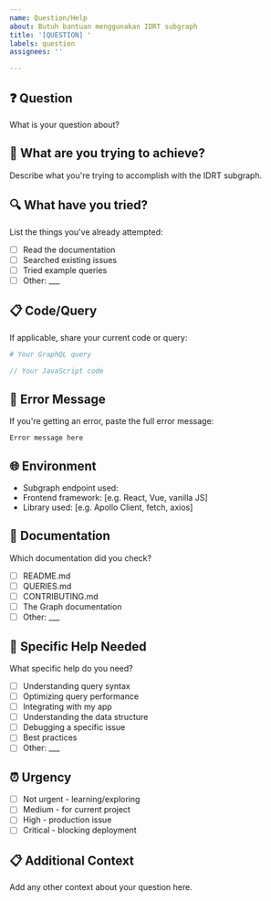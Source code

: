 ```yaml
---
name: Question/Help
about: Butuh bantuan menggunakan IDRT subgraph
title: '[QUESTION] '
labels: question
assignees: ''

---
```


## ❓ **Question**
What is your question about?

## 🎯 **What are you trying to achieve?**
Describe what you're trying to accomplish with the IDRT subgraph.

## 🔍 **What have you tried?**
List the things you've already attempted:
- [ ] Read the documentation
- [ ] Searched existing issues
- [ ] Tried example queries
- [ ] Other: ___

## 📋 **Code/Query**
If applicable, share your current code or query:
```graphql
# Your GraphQL query
```

```javascript
// Your JavaScript code
```

## 🚨 **Error Message**
If you're getting an error, paste the full error message:
```
Error message here
```

## 🌐 **Environment**
- Subgraph endpoint used:
- Frontend framework: [e.g. React, Vue, vanilla JS]
- Library used: [e.g. Apollo Client, fetch, axios]

## 📖 **Documentation**
Which documentation did you check?
- [ ] README.md
- [ ] QUERIES.md
- [ ] CONTRIBUTING.md
- [ ] The Graph documentation
- [ ] Other: ___

## 🎯 **Specific Help Needed**
What specific help do you need?
- [ ] Understanding query syntax
- [ ] Optimizing query performance
- [ ] Integrating with my app
- [ ] Understanding the data structure
- [ ] Debugging a specific issue
- [ ] Best practices
- [ ] Other: ___

## ⏰ **Urgency**
- [ ] Not urgent - learning/exploring
- [ ] Medium - for current project
- [ ] High - production issue
- [ ] Critical - blocking deployment

## 📋 **Additional Context**
Add any other context about your question here.

